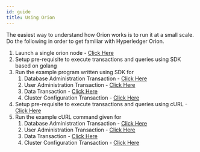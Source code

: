 ```yaml
---
id: guide
title: Using Orion
---
```


<!--
 Copyright IBM Corp. All Rights Reserved.

 SPDX-License-Identifier: CC-BY-4.0
 -->

The easiest way to understand how Orion works is to run it at a small scale. Do the following in order to get familiar with Hyperledger Orion.

 1. Launch a single orion node - [Click Here](launching-one-node/overview)
 2. Setup pre-requisite to execute transactions and queries using SDK based on golang
 3. Run the example program written using SDK for
    1. Database Administration Transaction - [Click Here](transactions/curl/dbtx)
    2. User Administration Transaction - [Click Here](transactions/curl/usertx)
    3. Data Transaction - [Click Here](transactions/curl/datatx)
    4. Cluster Configuration Transaction - [Click Here](transactions/curl/configtx)
 4. Setup pre-requisite to execute transactions and queries using cURL - [Click Here](pre-requisite/curl)
 5. Run the example cURL command given for
    1. Database Administration Transaction - [Click Here](transactions/curl/dbtx)
    2. User Administration Transaction - [Click Here](transactions/curl/usertx)
    3. Data Transaction - [Click Here](transactions/curl/datatx)
    4. Cluster Configuration Transaction - [Click Here](transactions/curl/configtx)

